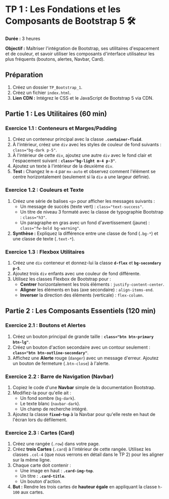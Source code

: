 
# TP 1 : Les Fondations et les Composants de Bootstrap 5 🛠️

**Durée :** 3 heures

**Objectif :** Maîtriser l'intégration de Bootstrap, ses utilitaires d'espacement et de couleur, et savoir utiliser les composants d'interface utilisateur les plus fréquents (boutons, alertes, Navbar, Card).

## Préparation

1.  Créez un dossier `TP_Bootstrap_1`.
2.  Créez un fichier `index.html`.
3.  **Lien CDN :** Intégrez le CSS et le JavaScript de Bootstrap 5 via CDN.

## Partie 1 : Les Utilitaires (60 min)

### Exercice 1.1 : Conteneurs et Marges/Padding

1.  Créez un conteneur principal avec la classe **`.container-fluid`**.
2.  À l'intérieur, créez une `div` avec les styles de couleur de fond suivants : `class="bg-dark p-5"`.
3.  À l'intérieur de cette `div`, ajoutez une autre `div` avec le fond clair et l'espacement suivant : **`class="bg-light m-4 p-3"`**.
4.  Ajoutez un texte à l'intérieur de la deuxième `div`.
5.  **Test :** Changez le `m-4` par `mx-auto` et observez comment l'élément se centre horizontalement (seulement si la `div` a une largeur définie).

### Exercice 1.2 : Couleurs et Texte

1.  Créez une série de balises `<p>` pour afficher les messages suivants :
    * Un message de succès (texte vert) : `class="text-success"`.
    * Un titre de niveau 3 formaté avec la classe de typographie Bootstrap : `class="h3"`.
    * Un paragraphe en gras avec un fond d'avertissement (jaune) : `class="fw-bold bg-warning"`.
2.  **Synthèse :** Expliquez la différence entre une classe de fond (`.bg-*`) et une classe de texte (`.text-*`).

### Exercice 1.3 : Flexbox Utilitaires

1.  Créez une `div` conteneur et donnez-lui la classe **`d-flex`** et **`bg-secondary p-5`**.
2.  Ajoutez trois `div` enfants avec une couleur de fond différente.
3.  Utilisez les classes Flexbox de Bootstrap pour :
    * **Centrer** horizontalement les trois éléments : `justify-content-center`.
    * **Aligner** les éléments en bas (axe secondaire) : `align-items-end`.
    * **Inverser** la direction des éléments (verticale) : `flex-column`.

## Partie 2 : Les Composants Essentiels (120 min)

### Exercice 2.1 : Boutons et Alertes

1.  Créez un bouton principal de grande taille : **`class="btn btn-primary btn-lg"`**.
2.  Créez un bouton d'action secondaire avec un contour seulement : **`class="btn btn-outline-secondary"`**.
3.  Affichez une **Alerte** rouge (`danger`) avec un message d'erreur. Ajoutez un bouton de fermeture (`.btn-close`) à l'alerte.

### Exercice 2.2 : Barre de Navigation (Navbar)

1.  Copiez le code d'une **Navbar** simple de la documentation Bootstrap.
2.  Modifiez-la pour qu'elle ait :
    * Un fond sombre (`bg-dark`).
    * Le texte blanc (`navbar-dark`).
    * Un champ de recherche intégré.
3.  Ajoutez la classe **`fixed-top`** à la Navbar pour qu'elle reste en haut de l'écran lors du défilement.

### Exercice 2.3 : Cartes (Card)

1.  Créez une rangée (`.row`) dans votre page.
2.  Créez **trois Cartes** (`.card`) à l'intérieur de cette rangée. Utilisez les classes `.col-4` (que nous verrons en détail dans le TP 2) pour les aligner sur la même ligne.
3.  Chaque carte doit contenir :
    * Une image en haut : **`.card-img-top`**.
    * Un titre : **`.card-title`**.
    * Un bouton d'action.
4.  **But :** Rendre les trois cartes de **hauteur égale** en appliquant la classe `h-100` aux cartes.

